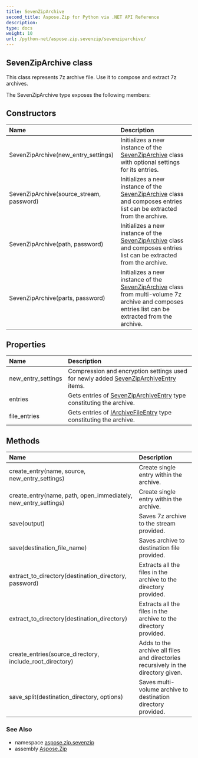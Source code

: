 ```yaml
---
title: SevenZipArchive
second_title: Aspose.Zip for Python via .NET API Reference
description: 
type: docs
weight: 10
url: /python-net/aspose.zip.sevenzip/sevenziparchive/
---
```


## SevenZipArchive class

This class represents 7z archive file. Use it to compose and extract 7z archives.

The SevenZipArchive type exposes the following members:
## Constructors
| Name | Description |
| :- | :- |
|SevenZipArchive(new_entry_settings)|Initializes a new instance of the [SevenZipArchive](/zip/python-net/aspose.zip.sevenzip/sevenziparchive/) class with optional settings for its entries.|
|SevenZipArchive(source_stream, password)|Initializes a new instance of the [SevenZipArchive](/zip/python-net/aspose.zip.sevenzip/sevenziparchive/) class and composes entries list can be extracted from the archive.|
|SevenZipArchive(path, password)|Initializes a new instance of the [SevenZipArchive](/zip/python-net/aspose.zip.sevenzip/sevenziparchive/) class and composes entries list can be extracted from the archive.|
|SevenZipArchive(parts, password)|Initializes a new instance of the [SevenZipArchive](/zip/python-net/aspose.zip.sevenzip/sevenziparchive/) class from multi-volume 7z archive and composes entries list can be extracted from the archive.|
## Properties
| Name | Description |
| :- | :- |
|new_entry_settings|Compression and encryption settings used for newly added [SevenZipArchiveEntry](/zip/python-net/aspose.zip.sevenzip/sevenziparchiveentry/) items.|
|entries|Gets entries of [SevenZipArchiveEntry](/zip/python-net/aspose.zip.sevenzip/sevenziparchiveentry/) type constituting the archive.|
|file_entries|Gets entries of [IArchiveFileEntry](/zip/python-net/aspose.zip/iarchivefileentry/) type constituting the archive.|
## Methods
| Name | Description |
| :- | :- |
|create_entry(name, source, new_entry_settings)|Create single entry within the archive.|
|create_entry(name, path, open_immediately, new_entry_settings)|Create single entry within the archive.|
|save(output)|Saves 7z archive to the stream provided.|
|save(destination_file_name)|Saves archive to destination file provided.|
|extract_to_directory(destination_directory, password)|Extracts all the files in the archive to the directory provided.|
|extract_to_directory(destination_directory)|Extracts all the files in the archive to the directory provided.|
|create_entries(source_directory, include_root_directory)|Adds to the archive all files and directories recursively in the directory given.|
|save_split(destination_directory, options)|Saves multi-volume archive to destination directory provided.|

### See Also

* namespace [aspose.zip.sevenzip](/zip/python-net/aspose.zip.sevenzip/)
* assembly [Aspose.Zip](/zip/python-net/)

